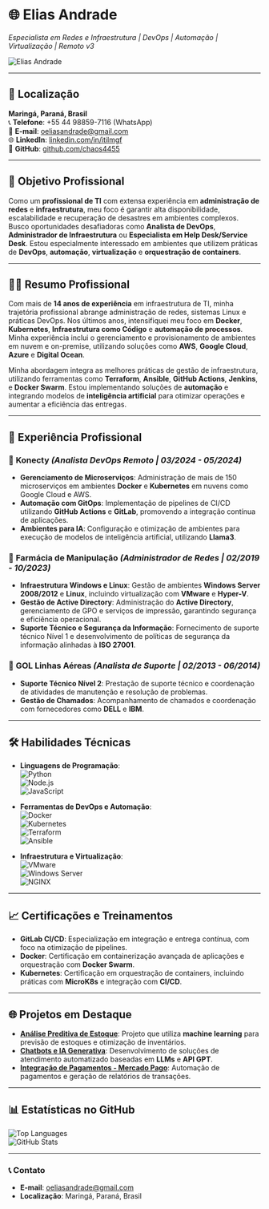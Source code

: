 # 🌐 **Elias Andrade**  
*Especialista em Redes e Infraestrutura | DevOps | Automação | Virtualização | Remoto v3*

![Elias Andrade](https://github.com/user-attachments/assets/542f791e-8e6d-4432-8fba-fda29190c1d9)

---

## 📍 **Localização**  
**Maringá, Paraná, Brasil**  
📞 **Telefone**: +55 44 98859-7116 (WhatsApp)  
📧 **E-mail**: [oeliasandrade@gmail.com](mailto:oeliasandrade@gmail.com)  
🌐 **LinkedIn**: [linkedin.com/in/itilmgf](https://linkedin.com/in/itilmgf)  
🐙 **GitHub**: [github.com/chaos4455](https://github.com/chaos4455)

---

## 🌟 **Objetivo Profissional**  
Como um **profissional de TI** com extensa experiência em **administração de redes** e **infraestrutura**, meu foco é garantir alta disponibilidade, escalabilidade e recuperação de desastres em ambientes complexos. Busco oportunidades desafiadoras como **Analista de DevOps**, **Administrador de Infraestrutura** ou **Especialista em Help Desk/Service Desk**. Estou especialmente interessado em ambientes que utilizem práticas de **DevOps**, **automação**, **virtualização** e **orquestração de containers**.

---

## 👨‍💻 **Resumo Profissional**  
Com mais de **14 anos de experiência** em infraestrutura de TI, minha trajetória profissional abrange administração de redes, sistemas Linux e práticas DevOps. Nos últimos anos, intensifiquei meu foco em **Docker**, **Kubernetes**, **Infraestrutura como Código** e **automação de processos**. Minha experiência inclui o gerenciamento e provisionamento de ambientes em nuvem e on-premise, utilizando soluções como **AWS**, **Google Cloud**, **Azure** e **Digital Ocean**.

Minha abordagem integra as melhores práticas de gestão de infraestrutura, utilizando ferramentas como **Terraform**, **Ansible**, **GitHub Actions**, **Jenkins**, e **Docker Swarm**. Estou implementando soluções de **automação** e integrando modelos de **inteligência artificial** para otimizar operações e aumentar a eficiência das entregas.

---

## 💼 **Experiência Profissional**

### 🔹 **Konecty** *(Analista DevOps Remoto | 03/2024 - 05/2024)*
- **Gerenciamento de Microserviços**: Administração de mais de 150 microserviços em ambientes **Docker** e **Kubernetes** em nuvens como Google Cloud e AWS.
- **Automação com GitOps**: Implementação de pipelines de CI/CD utilizando **GitHub Actions** e **GitLab**, promovendo a integração contínua de aplicações.
- **Ambientes para IA**: Configuração e otimização de ambientes para execução de modelos de inteligência artificial, utilizando **Llama3**.

### 🔹 **Farmácia de Manipulação** *(Administrador de Redes | 02/2019 - 10/2023)*
- **Infraestrutura Windows e Linux**: Gestão de ambientes **Windows Server 2008/2012** e **Linux**, incluindo virtualização com **VMware** e **Hyper-V**.
- **Gestão de Active Directory**: Administração do **Active Directory**, gerenciamento de GPO e serviços de impressão, garantindo segurança e eficiência operacional.
- **Suporte Técnico e Segurança da Informação**: Fornecimento de suporte técnico Nível 1 e desenvolvimento de políticas de segurança da informação alinhadas à **ISO 27001**.

### 🔹 **GOL Linhas Aéreas** *(Analista de Suporte | 02/2013 - 06/2014)*
- **Suporte Técnico Nível 2**: Prestação de suporte técnico e coordenação de atividades de manutenção e resolução de problemas.
- **Gestão de Chamados**: Acompanhamento de chamados e coordenação com fornecedores como **DELL** e **IBM**.

---

## 🛠️ **Habilidades Técnicas**

- **Linguagens de Programação**:  
  ![Python](https://img.shields.io/badge/-Python-blue?style=flat-square&logo=python&logoColor=white)  
  ![Node.js](https://img.shields.io/badge/-Node.js-green?style=flat-square&logo=node.js&logoColor=white)  
  ![JavaScript](https://img.shields.io/badge/-JavaScript-yellow?style=flat-square&logo=javascript&logoColor=white)

- **Ferramentas de DevOps e Automação**:  
  ![Docker](https://img.shields.io/badge/-Docker-blue?style=flat-square&logo=docker&logoColor=white)  
  ![Kubernetes](https://img.shields.io/badge/-Kubernetes-blue?style=flat-square&logo=kubernetes&logoColor=white)  
  ![Terraform](https://img.shields.io/badge/-Terraform-purple?style=flat-square&logo=terraform&logoColor=white)  
  ![Ansible](https://img.shields.io/badge/-Ansible-blue?style=flat-square&logo=ansible&logoColor=white)  

- **Infraestrutura e Virtualização**:  
  ![VMware](https://img.shields.io/badge/-VMware-blue?style=flat-square&logo=vmware&logoColor=white)  
  ![Windows Server](https://img.shields.io/badge/-Windows_Server-0078D4?style=flat-square&logo=microsoft&logoColor=white)  
  ![NGINX](https://img.shields.io/badge/-NGINX-green?style=flat-square&logo=nginx&logoColor=white)  

---

## 📈 **Certificações e Treinamentos**
- **GitLab CI/CD**: Especialização em integração e entrega contínua, com foco na otimização de pipelines.
- **Docker**: Certificação em containerização avançada de aplicações e orquestração com **Docker Swarm**.
- **Kubernetes**: Certificação em orquestração de containers, incluindo práticas com **MicroK8s** e integração com **CI/CD**.

---

## 🌐 **Projetos em Destaque**
- **[Análise Preditiva de Estoque](https://github.com/chaos4455/predictive-stock-analysis)**: Projeto que utiliza **machine learning** para previsão de estoques e otimização de inventários.
- **[Chatbots e IA Generativa](https://github.com/chaos4455/generative-ai-chatbot)**: Desenvolvimento de soluções de atendimento automatizado baseadas em **LLMs** e **API GPT**.
- **[Integração de Pagamentos - Mercado Pago](https://github.com/chaos4455/mercado-pago-integration)**: Automação de pagamentos e geração de relatórios de transações.

---

## 📊 **Estatísticas no GitHub**
![Top Languages](https://github-readme-stats.vercel.app/api/top-langs/?username=chaos4455&layout=compact&theme=dark)  
![GitHub Stats](https://github-readme-stats.vercel.app/api?username=chaos4455&show_icons=true&theme=dark)

---

### 📞 **Contato**
- **E-mail**: [oeliasandrade@gmail.com](mailto:oeliasandrade@gmail.com)  
- **Localização**: Maringá, Paraná, Brasil
